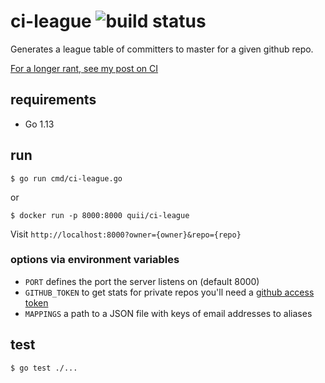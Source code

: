 # ci-league ![build status](https://github.com/quii/ci-league/workflows/Test/badge.svg)

Generates a league table of committers to master for a given github repo.

[For a longer rant, see my post on CI](https://quii.dev/Gamifying_Continuous_Integration)

## requirements

- Go 1.13

## run

`$ go run cmd/ci-league.go`

or

`$ docker run -p 8000:8000 quii/ci-league`

Visit `http://localhost:8000?owner={owner}&repo={repo}`

### options via environment variables

- `PORT` defines the port the server listens on (default 8000)
- `GITHUB_TOKEN` to get stats for private repos you'll need a [github access token](https://github.com/settings/tokens)
- `MAPPINGS` a path to a JSON file with keys of email addresses to aliases
## test

`$ go test ./...`
